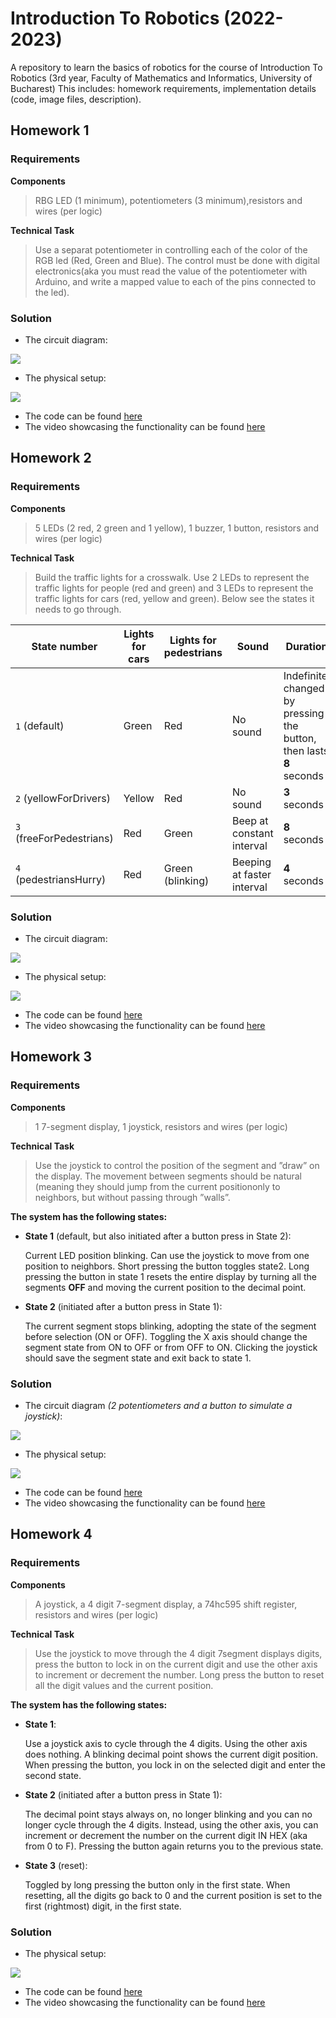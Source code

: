 # Introduction To Robotics (2022-2023)
A repository to learn the basics of robotics for the course of Introduction To Robotics (3rd year, Faculty of Mathematics and Informatics, University of Bucharest) 
This includes: homework requirements, implementation details (code, image files, description).

## Homework 1
### Requirements
**Components**
> RBG  LED  (1  minimum),  potentiometers  (3  minimum),resistors and wires (per logic)

**Technical Task**
> Use a separat potentiometer in controlling each of the color of the RGB led (Red, Green and Blue). The control must be done with digital electronics(aka you must read the value of the potentiometer with Arduino, and write a mapped value to each of the pins connected to the led).

### Solution
* The circuit diagram:
<img src="./homework/homework_1/RGBLED_circuit.jpeg">

* The physical setup:
<img src="./homework/homework_1/RGBLED_setup.jpeg">

* The code can be found [here](homework/homework_1/RGBWithPotentiometer.ino)
* The video showcasing the functionality can be found [here](https://youtu.be/d9IHBvmgFHg)


## Homework 2
### Requirements
**Components**
> 5 LEDs (2 red, 2 green and 1 yellow), 1 buzzer, 1 button, resistors and wires (per logic)

**Technical Task**
> Build the traffic lights for a crosswalk. Use 2 LEDs to represent the traffic lights for people (red and green) and 3 LEDs to represent the traffic lights for cars (red, yellow and green). Below see the states it needs to go through.

| State number | Lights for cars | Lights for pedestrians | Sound | Duration |
| --- | --- | --- | --- | --- |
| `1` (default) | Green | Red | No sound | Indefinite, changed by pressing the button, then lasts **8** seconds |
| `2` (yellowForDrivers) | Yellow | Red | No sound | **3** seconds |
| `3` (freeForPedestrians) | Red | Green | Beep at constant interval | **8** seconds |
| `4` (pedestriansHurry) | Red | Green (blinking) | Beeping at faster interval | **4** seconds |

### Solution
* The circuit diagram:
<img src="./homework/homework_2/trafficLights_circuit.jpeg">

* The physical setup:
<img src="./homework/homework_2/trafficLights_setup.jpeg">

* The code can be found [here](homework/homework_2/trafficLights.ino)
* The video showcasing the functionality can be found [here](https://youtu.be/yoPrPJzQH1o)


## Homework 3
### Requirements
**Components**
> 1 7-segment display, 1 joystick, resistors and wires (per logic)

**Technical Task**
> Use the joystick to control the position of the segment and ”draw” on the display.
> The movement between segments should be natural (meaning they should jump from 
> the current positiononly to neighbors, but without passing through ”walls”.

**The system has the following states:**
* **State 1** (default, but also initiated after a button press in State 2):
  
    Current LED position blinking. Can use the joystick to move from one position to  neighbors. Short pressing the button toggles state2. Long pressing the button in state 1 resets the entire display by turning all the segments **OFF** and moving the current position to the decimal point.

* **State 2** (initiated after a button press in State 1):   
  
    The current segment stops blinking, adopting the state of the segment  before selection (ON or OFF). Toggling the X axis should change the segment state from  ON to OFF or from OFF to ON. Clicking the joystick should save the segment state and exit back to state 1.

### Solution
* The circuit diagram *(2 potentiometers and a button to simulate a joystick)*:
<img src="./homework/homework_3/segmentWithJoystick_circuit.jpeg">

* The physical setup:
<img src="./homework/homework_3/segmentWithJoystick_setup.jpeg">

* The code can be found [here](homework/homework_3/segmentWithJoystick.ino)
* The video showcasing the functionality can be found [here](https://youtu.be/Gb5oqYhjoqA)

## Homework 4
### Requirements
**Components**
> A joystick, a 4 digit 7-segment display, a 74hc595 shift register, resistors and wires (per logic)

**Technical Task**
> Use the joystick to move through the 4 digit 7segment displays digits, 
> press the button to lock in on the current digit and use the other axis 
> to increment or decrement the number. Long press the button to reset 
> all the digit values and the current position.

**The system has the following states:**
* **State 1**:
  
    Use a joystick axis to cycle through the 4 digits. Using the other axis does nothing. A blinking decimal point shows the current digit position. When pressing the button, you lock in on the selected digit and enter the second state.

* **State 2** (initiated after a button press in State 1):   
  
    The decimal point stays always on, no longer blinking and you can no longer cycle through the 4 digits. Instead, using the other axis, you can increment or decrement the number on the current digit IN HEX (aka from 0 to F). Pressing the button again returns you to the previous state.

* **State 3** (reset):   
  
    Toggled by long pressing the button only in the first state. When resetting, all the digits go back to 0 and the current position is set to the first (rightmost) digit, in the first state.

### Solution
* The physical setup:
<img src="./homework/homework_4/4digitsDisplayWithJoystick_setup.jpeg">

* The code can be found [here](homework/homework_4/4digitsDisplayWithJoystick.ino)
* The video showcasing the functionality can be found [here](https://www.youtube.com/shorts/QC3vCTcmF3E)
